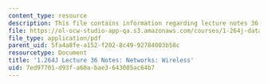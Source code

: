 ```yaml
---
content_type: resource
description: This file contains information regarding lecture notes 36.
file: https://ol-ocw-studio-app-qa.s3.amazonaws.com/courses/1-264j-database-internet-and-systems-integration-technologies-fall-2013/7ed97701d93fa60abae3643005ac64b7_MIT1_264JF13_lect_36.pdf
file_type: application/pdf
parent_uid: 5fa4a8fe-a152-f202-8c49-92784003b58c
resourcetype: Document
title: '1.264J Lecture 36 Notes: Networks: Wireless'
uid: 7ed97701-d93f-a60a-bae3-643005ac64b7
---
```

